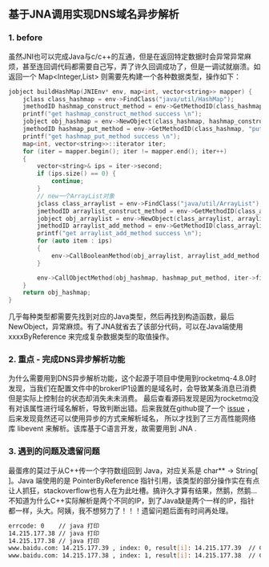 ## 基于JNA调用实现DNS域名异步解析
### 1. before
虽然JNI也可以完成Java与c/c++的互通，但是在返回特定数据时会异常异常麻烦，甚至连回调代码都需要自己写，弄了许久回调成功了，但是一调试就崩溃。如返回一个 Map<Integer,List<String>> 则需要先构建一个各种数据类型，操作如下：
``` c++
jobject buildHashMap(JNIEnv* env, map<int, vector<string>> mapper) {
	jclass class_hashmap = env->FindClass("java/util/HashMap");
	jmethodID hashmap_construct_method = env->GetMethodID(class_hashmap, "<init>", "()V");
	printf("get hashmap_construct_method success \n");
	jobject obj_hashmap = env->NewObject(class_hashmap, hashmap_construct_method);
	jmethodID hashmap_put_method = env->GetMethodID(class_hashmap, "put", "(Ljava/lang/Object;Ljava/lang/Object;)Ljava/lang/Object;");
	printf("get hashmap_put_method success \n");
	map<int, vector<string>>::iterator iter;
	for (iter = mapper.begin(); iter != mapper.end(); iter++)
	{
		vector<string>& ips = iter->second;
		if (ips.size() == 0) {
			continue;
		}
		// new一个ArrayList对象
		jclass class_arraylist = env->FindClass("java/util/ArrayList");
		jmethodID arraylist_construct_method = env->GetMethodID(class_arraylist, "<init>", "()V");
		jobject obj_arraylist = env->NewObject(class_arraylist, arraylist_construct_method, "");
		jmethodID arraylist_add_method = env->GetMethodID(class_arraylist, "add", "(Ljava/lang/Object;)Z");
		printf("get arraylist_add_method success \n");
		for (auto item : ips)
		{
			env->CallBooleanMethod(obj_arraylist, arraylist_add_method, item);
		}

		env->CallObjectMethod(obj_hashmap, hashmap_put_method, iter->first, obj_arraylist);
	}
	return obj_hashmap;
}
```
几乎每种类型都需要先找到对应的Java类型，然后再找到构造函数，最后NewObject，异常麻烦。有了JNA就省去了该部分代码，可以在Java端使用 xxxxByReference 
来完成复杂数据类型的取值操作。

### 2. 重点 - 完成DNS异步解析功能
为什么需要用到DNS异步解析功能，这个起源于项目中使用到rocketmq-4.8.0时发现，当我们在配置文件中的brokerIP1设置的是域名时，会导致某条消息已消费但是实际上控制台的状态却消失未未消费。
最后查看源码发现是因为rocketmq没有对该属性进行域名解析，导致判断出错。后来我就在github提了一个 [issue](https://github.com/apache/rocketmq/issues/2697) ，后来发现竟然还可以使用异步的方式来解析域名，
所以才找到了三方高性能网络库 libevent 来解析。该库基于C语言开发，故需要用到 JNA .



### 3. 遇到的问题及遗留问题

最蛋疼的莫过于从C++传一个字符数组回到 Java，对应关系是 char** -> String[ ]。Java 端使用的是 PointerByReference 指针引用，该类型的部分操作实在有点让人抓狂，stackoverflow也有人在为此吐槽。搞许久才算有结果，然鹅，然鹅... 不知道为什么C++实际解析是两个不同的IP，到了Java缺是两个一样的IP，指针都一样，头大。阿姨，我不想努力了！！！遗留问题后面有时间再处理。

``` sh
errcode: 0    // java 打印
14.215.177.38 // java 打印
14.215.177.38 // java 打印
www.baidu.com: 14.215.177.39 , index: 0, result[i]: 14.215.177.39  // C++ 打印
www.baidu.com: 14.215.177.38 , index: 1, result[i]: 14.215.177.38  // C++ 打印
```

